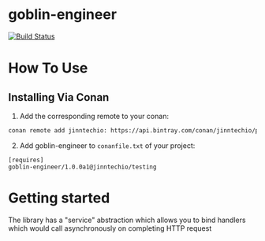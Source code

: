 # goblin-engineer

[![Build Status](https://travis-ci.org/jinntechio/goblin-engineer.svg?branch=master)](https://travis-ci.org/jinntechio/goblin-engineer)

# How To Use

## Installing Via Conan

1. Add the corresponding remote to your conan:

```bash
conan remote add jinntechio: https://api.bintray.com/conan/jinntechio/public-conan
```

2. Add goblin-engineer to `conanfile.txt` of your project:
```
[requires]
goblin-engineer/1.0.0a1@jinntechio/testing
```

# Getting started
The library has a "service" abstraction which allows you to bind handlers which would call asynchronously on completing HTTP request